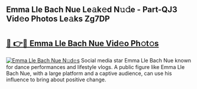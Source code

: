 ## Emma Lle Bach Nue Le𝚊k𝚎d N𝚞𝚍e - Part-QJ3 Vid𝚎o Photos Le𝚊ks Zg7DP

# <h2><a href="http://fbayumq.evod.top/?m=Emma+Lle+Bach+Nue">🔗 👉🔴 Emma Lle Bach Nue Vid𝚎o Ph𝚘t𝚘s</a></h2>

[![Emma Lle Bach Nue N𝚞d𝚎s](https://i.imgur.com/8V9OHl7.gif)](http://fbayumq.evod.top/?m=Emma+Lle+Bach+Nue)
Social media star Emma Lle Bach Nue known for dance performances and lifestyle vlogs. A public figure like Emma Lle Bach Nue, with a large platform and a captive audience, can use his influence to bring about positive change. 
